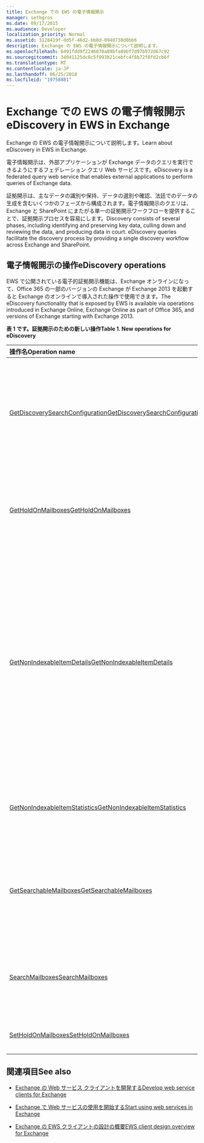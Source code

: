 ```yaml
---
title: Exchange での EWS の電子情報開示
manager: sethgros
ms.date: 09/17/2015
ms.audience: Developer
localization_priority: Normal
ms.assetid: 3128419f-dd5f-46d2-bb0d-0940738d0bb6
description: Exchange の EWS の電子情報開示について説明します。
ms.openlocfilehash: 6491fdd9f2246870a89bfa89bf7d97b972d67c92
ms.sourcegitcommit: 34041125dc8c5f993b21cebfc4f8b72f0fd2cb6f
ms.translationtype: MT
ms.contentlocale: ja-JP
ms.lasthandoff: 06/25/2018
ms.locfileid: "19758881"
---
```

# <a name="ediscovery-in-ews-in-exchange"></a><span data-ttu-id="602b8-103">Exchange での EWS の電子情報開示</span><span class="sxs-lookup"><span data-stu-id="602b8-103">eDiscovery in EWS in Exchange</span></span>

<span data-ttu-id="602b8-104">Exchange の EWS の電子情報開示について説明します。</span><span class="sxs-lookup"><span data-stu-id="602b8-104">Learn about eDiscovery in EWS in Exchange.</span></span>
  
<span data-ttu-id="602b8-105">電子情報開示は、外部アプリケーションが Exchange データのクエリを実行できるようにするフェデレーション クエリ Web サービスです。</span><span class="sxs-lookup"><span data-stu-id="602b8-105">eDiscovery is a federated query web service that enables external applications to perform queries of Exchange data.</span></span>
  
<span data-ttu-id="602b8-p101">証拠開示は、主なデータの識別や保持、データの選別や確認、法廷でのデータの生成を含むいくつかのフェーズから構成されます。電子情報開示のクエリは、Exchange と SharePoint にまたがる単一の証拠開示ワークフローを提供することで、証拠開示プロセスを容易にします。</span><span class="sxs-lookup"><span data-stu-id="602b8-p101">Discovery consists of several phases, including identifying and preserving key data, culling down and reviewing the data, and producing data in court. eDiscovery queries facilitate the discovery process by providing a single discovery workflow across Exchange and SharePoint.</span></span>
  
## <a name="ediscovery-operations"></a><span data-ttu-id="602b8-108">電子情報開示の操作</span><span class="sxs-lookup"><span data-stu-id="602b8-108">eDiscovery operations</span></span>

<span data-ttu-id="602b8-109">EWS で公開されている電子的証拠開示機能は、Exchange オンラインになって、Office 365 の一部のバージョンの Exchange が Exchange 2013 を起動すると Exchange のオンラインで導入された操作で使用できます。</span><span class="sxs-lookup"><span data-stu-id="602b8-109">The eDiscovery functionality that is exposed by EWS is available via operations introduced in Exchange Online, Exchange Online as part of Office 365, and versions of Exchange starting with Exchange 2013.</span></span> 
  
<span data-ttu-id="602b8-110">**表 1 です。証拠開示のための新しい操作**</span><span class="sxs-lookup"><span data-stu-id="602b8-110">**Table 1. New operations for eDiscovery**</span></span>

|<span data-ttu-id="602b8-111">**操作名**</span><span class="sxs-lookup"><span data-stu-id="602b8-111">**Operation name**</span></span>|<span data-ttu-id="602b8-112">**説明**</span><span class="sxs-lookup"><span data-stu-id="602b8-112">**Description**</span></span>|
|:-----|:-----|
|[<span data-ttu-id="602b8-113">GetDiscoverySearchConfiguration</span><span class="sxs-lookup"><span data-stu-id="602b8-113">GetDiscoverySearchConfiguration</span></span>](http://msdn.microsoft.com/library/8a54a6dc-110c-4972-a8bc-5ddb43c4b857%28Office.15%29.aspx) <br/> |<span data-ttu-id="602b8-114">インプレース ホールド、保存された探索検索、探索検索が有効になっているメールボックスの構成情報を取得します。</span><span class="sxs-lookup"><span data-stu-id="602b8-114">Gets configuration information for in-place holds, saved discovery searches, and the mailboxes that are enabled for discovery search.</span></span>  <br/> |
|[<span data-ttu-id="602b8-115">GetHoldOnMailboxes</span><span class="sxs-lookup"><span data-stu-id="602b8-115">GetHoldOnMailboxes</span></span>](http://msdn.microsoft.com/library/9157f329-80b4-4cd0-a158-378064966ae6%28Office.15%29.aspx) <br/> |<span data-ttu-id="602b8-116">[SetHoldOnMailboxes 操作](http://msdn.microsoft.com/library/9015a0d8-3495-461b-aa79-797d23169585%28Office.15%29.aspx)を使用して設定は、クエリ ベースの保留の状態を取得します。</span><span class="sxs-lookup"><span data-stu-id="602b8-116">Gets the status of a query-based hold, which is set by using the [SetHoldOnMailboxes operation](http://msdn.microsoft.com/library/9015a0d8-3495-461b-aa79-797d23169585%28Office.15%29.aspx).</span></span>  <br/> |
|[<span data-ttu-id="602b8-117">GetNonIndexableItemDetails</span><span class="sxs-lookup"><span data-stu-id="602b8-117">GetNonIndexableItemDetails</span></span>](http://msdn.microsoft.com/library/9279c3ad-f7c8-4bbc-b0a7-2c78416cb39a%28Office.15%29.aspx) <br/> |<span data-ttu-id="602b8-p102">インデックスを作成できないアイテムの詳細を取得します。これには、アイテム識別子、エラー コード、エラーの説明、アイテムのインデックス作成をしようとしたタイミング、ファイルに関する追加情報が含まれますが、これに限定されません。</span><span class="sxs-lookup"><span data-stu-id="602b8-p102">Retrieves details about items that cannot be indexed. This includes, but is not limited to, the item identifier, an error code, an error description, when an attempt was made to index the item, and additional information about the file.</span></span>  <br/> |
|[<span data-ttu-id="602b8-120">GetNonIndexableItemStatistics</span><span class="sxs-lookup"><span data-stu-id="602b8-120">GetNonIndexableItemStatistics</span></span>](http://msdn.microsoft.com/library/ed077877-9d98-4434-b8b6-a4a905e7f7a6%28Office.15%29.aspx) <br/> |<span data-ttu-id="602b8-121">メールボックス内にある、インデックスを作成できないアイテムの数を取得します。</span><span class="sxs-lookup"><span data-stu-id="602b8-121">Retrieves the count of items that cannot be indexed in a mailbox.</span></span>  <br/> |
|[<span data-ttu-id="602b8-122">GetSearchableMailboxes</span><span class="sxs-lookup"><span data-stu-id="602b8-122">GetSearchableMailboxes</span></span>](http://msdn.microsoft.com/library/47f8ff57-4835-4d2d-9136-44afb31a4cbe%28Office.15%29.aspx) <br/> |<span data-ttu-id="602b8-123">クライアントが検索または電子情報開示を実行するアクセス許可を持つメールボックスの一覧を取得します。</span><span class="sxs-lookup"><span data-stu-id="602b8-123">Gets a list of mailboxes that the client has permission to search or perform eDiscovery on.</span></span>  <br/> |
|[<span data-ttu-id="602b8-124">SearchMailboxes</span><span class="sxs-lookup"><span data-stu-id="602b8-124">SearchMailboxes</span></span>](http://msdn.microsoft.com/library/8a67c1d8-d021-4e68-aa62-35f7d9c2edc7%28Office.15%29.aspx) <br/> |<span data-ttu-id="602b8-125">特定のメールボックス内にある、クエリ キーワードに一致するアイテムを検索します。</span><span class="sxs-lookup"><span data-stu-id="602b8-125">Searches for items in specific mailboxes that match query keywords.</span></span>  <br/> |
|[<span data-ttu-id="602b8-126">SetHoldOnMailboxes</span><span class="sxs-lookup"><span data-stu-id="602b8-126">SetHoldOnMailboxes</span></span>](http://msdn.microsoft.com/library/9015a0d8-3495-461b-aa79-797d23169585%28Office.15%29.aspx) <br/> |<span data-ttu-id="602b8-127">アイテムにクエリベースの保持を設定します。</span><span class="sxs-lookup"><span data-stu-id="602b8-127">Sets a query-based hold on items.</span></span>  <br/> |
   
## <a name="see-also"></a><span data-ttu-id="602b8-128">関連項目</span><span class="sxs-lookup"><span data-stu-id="602b8-128">See also</span></span>

- [<span data-ttu-id="602b8-129">Exchange の Web サービス クライアントを開発する</span><span class="sxs-lookup"><span data-stu-id="602b8-129">Develop web service clients for Exchange</span></span>](develop-web-service-clients-for-exchange.md)
    
- [<span data-ttu-id="602b8-130">Exchange で Web サービスの使用を開始する</span><span class="sxs-lookup"><span data-stu-id="602b8-130">Start using web services in Exchange</span></span>](start-using-web-services-in-exchange.md)
    
- [<span data-ttu-id="602b8-131">Exchange の EWS クライアントの設計の概要</span><span class="sxs-lookup"><span data-stu-id="602b8-131">EWS client design overview for Exchange</span></span>](ews-client-design-overview-for-exchange.md)
    

